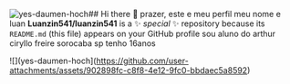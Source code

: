 ![yes-daumen-hoch](https://github.com/user-attachments/assets/902898fc-c8f8-4e12-9fc0-bbdaec5a8592)## Hi there 👋
prazer, este e meu perfil
meu nome e luan 
**Luanzin541/luanzin541** is a ✨ _special_ ✨ repository because its `README.md` (this file) appears on your GitHub profile
sou aluno do arthur ciryllo freire sorocaba sp
tenho 16anos 

![](yes-daumen-hoch](https://github.com/user-attachments/assets/902898fc-c8f8-4e12-9fc0-bbdaec5a8592)

